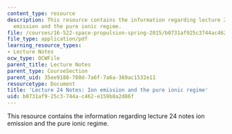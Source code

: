 ```yaml
---
content_type: resource
description: This resource contains the information regarding lecture 24 notes ion
  emission and the pure ionic regime.
file: /courses/16-522-space-propulsion-spring-2015/b0731af925c3744ac462e159b8a2d86f_MIT16_522S15_Lecture24.pdf
file_type: application/pdf
learning_resource_types:
- Lecture Notes
ocw_type: OCWFile
parent_title: Lecture Notes
parent_type: CourseSection
parent_uid: 35ee9188-780d-7a6f-7a6a-369ac1532e11
resourcetype: Document
title: 'Lecture 24 Notes: Ion emission and the pure ionic regime'
uid: b0731af9-25c3-744a-c462-e159b8a2d86f
---
```

This resource contains the information regarding lecture 24 notes ion emission and the pure ionic regime.

